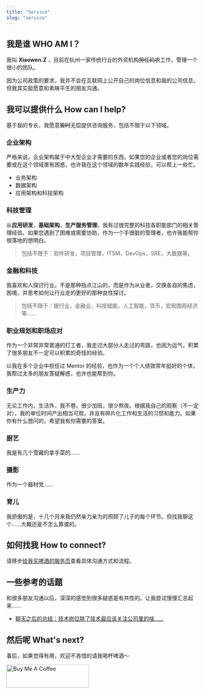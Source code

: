 ```yaml
---
title: "Service"
slug: "service"
---
```

## 我是谁 WHO AM I？

我叫 **Xiaowen.Z** ，目前在杭州一家传统行业的外资机构~~担任码农~~工作，管理一个很小的团队。

因为公司政策的要求，我并不会在互联网上公开自己的岗位信息和我的公司信息，但我其实挺愿意和素昧平生的朋友沟通。

## 我可以提供什么 How can I help?

基于我的专长，我愿意~~暂时~~无偿提供咨询服务，包括不限于以下领域。

### 企业架构

严格来说，企业架构属于中大型企业才需要的东西。如果您的企业或者您的岗位需要或在这个领域里有困惑，也许我在这个领域的数年实践经验，可以帮上一些忙。

- 业务架构
- 数据架构
- 应用架构和科技架构

### 科技管理

从**应用研发**，**基础架构**，**生产服务管理**，我有过很完整的科技各职能部门的相关管理经验。如果您遇到了困难或需要协助，作为一个手很脏的管理者，也许我能帮你很落地的想明白。

> 包括不限于：软件研发，项目管理，ITSM，DevOps，SRE，大数据等。

### 金融和科技

我喜欢和人探讨行业。不是那种指点江山的，而是作为从业者，交换各自的焦虑，困境，并思考如何让行业走的更好的那种良性探讨。

> 包括不限于：银行业，金融业，科技赋能，人工智能，货币，宏观围观经济等……

### 职业规划和职场应对

作为一个非常非常普通的打工者，我走过大部分人走过的弯路，也因为运气，积累了很多朋友不一定可以积累的奇怪的经验。

以我在多个企业中担任过 Mentor 的经验，也作为一个个人绩效常年挺好的个体，我帮过太多的朋友答疑解惑，也许也能帮到你。

### 生产力

无论工作内，生活外，我不卷。很少加班，很少熬夜。根据我自己的观察（不一定对），我的单位时间产出相当可观，并且有碎片化工作和生活的习惯和能力。如果你有什么想问的，希望我有你需要的答案。

### 厨艺

我是有几个雪藏的拿手菜的……

### 摄影

作为一个器材党……

### 育儿

我骄傲的是，十几个月来我仍然亲力亲为的照顾了儿子的每个环节。但找我聊这个……大概还是不怎么靠谱的。

## 如何找我 How to connect?

请移步[给我买啤酒的服务页](https://www.buymeacoffee.com/xiaowenz)查看具体沟通方式和流程。

## 一些参考的话题

和很多朋友沟通以后，深深的感觉到很多疑惑是有共性的。让我尝试慢慢汇总起来……

- [聊天之后的总结：技术岗位除了技术最应该关注公司里的啥……](https://xiaowenz.com/blog/2024/01/technology-in-business/)

## 然后呢 What's next?

事后，如果觉得有用，欢迎不吝惜的请我喝杯啤酒～

<a href="https://www.buymeacoffee.com/xiaowenz" target="_blank"><img src="https://cdn.buymeacoffee.com/buttons/v2/default-yellow.png" alt="Buy Me A Coffee" style="height: 60px !important;width: 217px !important;" ></a>

